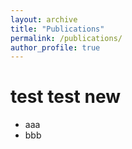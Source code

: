 ```yaml
---
layout: archive
title: "Publications"
permalink: /publications/
author_profile: true
---
```


# test test new

- aaa
- bbb